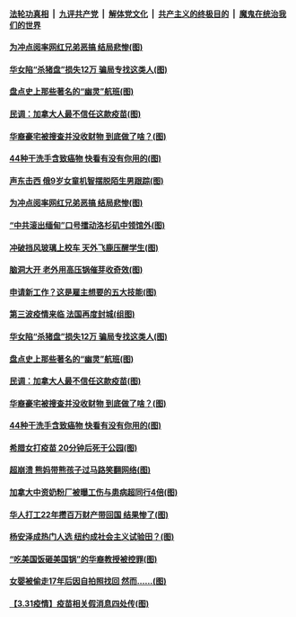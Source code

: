 ####  [法轮功真相](../../../../basic/blob/master/README.md?t=04042201) &nbsp;|&nbsp; [九评共产党](../../../../9ping.md/blob/master/README.md?t=04042201) &nbsp;|&nbsp; [解体党文化](../../../../jtdwh.md/blob/master/README.md?t=04042201)  &nbsp;|&nbsp; [共产主义的终极目的](../../../../gczydzjmd.md/blob/master/README.md?t=04042201) &nbsp;|&nbsp; [魔鬼在统治我们的世界](../../../../mgztzwmdsj.md/blob/master/README.md?t=04042201) 

#### [为冲点阅率网红兄弟恶搞 结局悲惨(图)](../pages/p3/967491.md?t=04042201) 

#### [华女陷“杀猪盘”损失12万 骗局专找这类人(图)](../pages/p3/967578.md?t=04042201) 

#### [盘点史上那些著名的“幽灵”航班(图)](../pages/p3/967567.md?t=04042201) 

#### [民调：加拿大人最不信任这款疫苗(图)](../pages/p3/967556.md?t=04042201) 

#### [华裔豪宅被搜查并没收财物 到底做了啥？(图)](../pages/p3/967502.md?t=04042201) 

#### [44种干洗手含致癌物 快看有没有你用的(图)](../pages/p3/967476.md?t=04042201) 

#### [声东击西 俄9岁女童机智摆脱陌生男跟踪(图)](../pages/p3/967712.md?t=04042201) 

#### [为冲点阅率网红兄弟恶搞 结局悲惨(图)](../pages/p3/967491.md?t=04042201) 

#### [“中共滚出缅甸”口号擂动洛杉矶中领馆外(图)](../pages/p3/967702.md?t=04042201) 

#### [冲破挡风玻璃上校车 天外飞鹿压醒学生(图)](../pages/p3/967696.md?t=04042201) 

#### [脑洞大开 老外用高压锅催芽收奇效(图)](../pages/p3/967470.md?t=04042201) 

#### [申请新工作？这是雇主想要的五大技能(图)](../pages/p3/967616.md?t=04042201) 

#### [第三波疫情来临 法国再度封城(组图)](../pages/p3/967596.md?t=04042201) 

#### [华女陷“杀猪盘”损失12万 骗局专找这类人(图)](../pages/p3/967578.md?t=04042201) 

#### [盘点史上那些著名的“幽灵”航班(图)](../pages/p3/967567.md?t=04042201) 

#### [民调：加拿大人最不信任这款疫苗(图)](../pages/p3/967556.md?t=04042201) 

#### [华裔豪宅被搜查并没收财物 到底做了啥？(图)](../pages/p3/967502.md?t=04042201) 

#### [44种干洗手含致癌物 快看有没有你用的(图)](../pages/p3/967476.md?t=04042201) 

#### [希腊女打疫苗 20分钟后死于公园(图)](../pages/p3/967474.md?t=04042201) 

#### [超崩溃 熊妈带熊孩子过马路笑翻网络(图)](../pages/p3/967451.md?t=04042201) 

#### [加拿大中资奶粉厂被曝工伤与患病超同行4倍(图)](../pages/p3/967453.md?t=04042201) 

#### [华人打工22年攒百万财产带回国 结果惨了(图)](../pages/p3/967438.md?t=04042201) 

#### [杨安泽成热门人选 纽约成社会主义试验田？(图)](../pages/p3/967394.md?t=04042201) 

#### [“吃美国饭砸美国锅”的华裔教授被控罪(图)](../pages/p3/967375.md?t=04042201) 

#### [女婴被偷走17年后因自拍照找回 然而……(图)](../pages/p3/967371.md?t=04042201) 

#### [【3.31疫情】疫苗相关假消息四处传(图)](../pages/p3/967364.md?t=04042201) 

